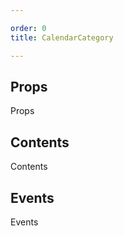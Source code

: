 ```yaml
---

order: 0
title: CalendarCategory

---
```

 
## Props
 
Props
 
## Contents
 
Contents
 
## Events
 
Events
 
